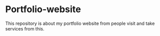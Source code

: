 # Portfolio-website
This repository is about my portfolio website from people visit and take services from this.
